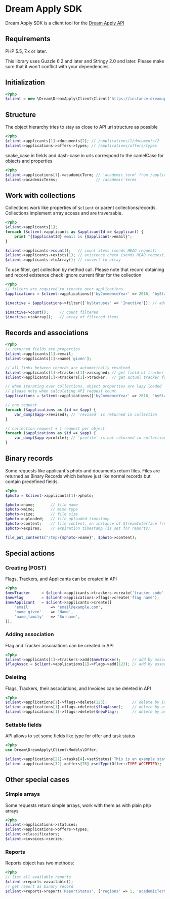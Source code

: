 # Dream Apply SDK

Dream Apply SDK is a client tool for the [Dream Apply API](http://docs.dreamgroup.info/doku.php?id=api:manual)

## Requirements

PHP 5.5, 7.x or later. 

This library uses Guzzle 6.2 and later and Stringy 2.0 and later. Please make sure
that it won't conflict with your dependencies.

## Initialization

```php
<?php
$client = new \Dream\DreamApply\Client\Client('https://instance.dreamapply.com/api/', 'abcdefghijklmnopqrstuvwxyz123456');
```

## Structure

The object hierarchy tries to stay as close to API uri structure as possible

```php
<?php
$client->applicants[1]->documents[2]; // /applications/1/documents/2
$client->applications->offers->types; // /applications/offers/types
```

snake_case in fields and dash-case in urls correspond to the camelCase for objects and properties

```php
<?php
$client->applications[1]->academicTerm; // 'academic_term' from /applications/1
$client->academicTerms;                 // /academic-terms
```

## Work with collections

Collections work like properties of ```$client``` or parent collections/records. Collections implement
array access and are traversable.

```php
<?php
$client->applicants[1];
foreach ($client->applicants as $applicantId => $applicant) {
    print "{$applicantId} email is {$applicant->email}";
}

$client->applicants->count();   // count items (sends HEAD request)
$client->applicants->exists(1); // existence check (sends HEAD request)
$client->applicants->toArray(); // convert to array
```

To use filter, get collection by method call. Please note that record obtaining and
record existence check ignore current filter for the collection

```php
<?php
// filters are required to iterate over applications
$applications = $client->applications(['byCommenceYear' => 2016, 'byStatuses' => 'Submitted']);

$inactive = $applications->filter(['byStatuses' => 'Inactive']); // add or override conditions in filter

$inactive->count();     // count filtered
$inactive->toArray();   // array of filtered items
```

## Records and associations

```php
<?php
// returned fields are properties 
$client->applicants[1]->email;
$client->applicants[1]->name['given'];

// all links between records are automatically resolved
$client->applicants[1]->trackers[1]->assigned; // get field of tracker association
$client->applicants[1]->trackers[1]->tracker;  // get actual tracker from association

// when iterating over collections, object properties are lazy loaded
// please note when calculating API request count
$applications = $client->applications(['byCommenceYear' => 2016, 'byStatuses' => 'Submitted']);

// one request
foreach ($applications as $id => $app) {
    var_dump($app->revised); // 'revised' is returned in collection
}

// collection request + 1 request per object
foreach ($applications as $id => $app) {
    var_dump($app->profile); // 'profile' is not returned in collection, we have to request it
}
```

## Binary records

Some requests like applicant's photo and documents return files. Files are returned as Binary Records
which behave just like normal records but contain predefined fields.

```php
<?php
$photo = $client->applicants[1]->photo;

$photo->name;       // file name
$photo->mime;       // mime type
$photo->size;       // file size
$photo->uploaded;   // file uploaded timestamp
$photo->content;    // file content, an instance of StreamInterface from PSR-7
$photo->expires;    // expiration timestamp (is set for reports)

file_put_contents("/tmp/{$photo->name}", $photo->content);
```

## Special actions

### Creating (POST)

Flags, Trackers, and Applicants can be created in API

```php
<?php
$newTracker     = $client->applicants->trackers->create('tracker code', 'notes');
$newFlag        = $client->applications->flags->create('flag name');
$newApplicant   = $client->applicants->create([
    'email'         => 'email@example.com',
    'name_given'    => 'Name',
    'name_family'   => 'Surname',
]);
```

### Adding association

Flag and Tracker associations can be created in API

```php
<?php
$client->applicants[1]->trackers->add($newTracker);     // add by associated object
$flagAssoc = $client->applications[1]->flags->add(123); // add by associated object id, get assoc instance
```

### Deleting

Flags, Trackers, their associations, and Invoices can be deleted in API

```php
<?php
$client->applications[1]->flags->delete(123);           // delete by id
$client->applications[1]->flags->delete($flagAssoc);    // delete by association object
$client->applications[1]->flags->delete($newFlag);      // delete by associated record
```

### Settable fields

API allows to set some fields like type for offer and task status

```php
<?php
use Dream\DreamApply\Client\Models\Offer;

$client->applications[21]->tasks[4]->setStatus('This is an example status of a task.');
$client->applications[32]->offers[76]->setType(Offer::TYPE_ACCEPTED);
```

## Other special cases

### Simple arrays

Some requests return simple arrays, work with them as with plain php arrays

```php
<?php
$client->applications->statuses;
$client->applications->offers->types;
$client->classificators;
$client->invoices->series;
```

### Reports

Reports object has two methods:

```php
<?php
// list all available reports
$client->reports->available();
// get report as binary record
$client->reports->report('ReportStatus', ['regions' => 1, 'academicTerm' => 1, 'institutions' => 1]);
```
